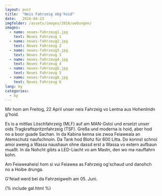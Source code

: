 ```yaml
---
layout: post
title:  "Neis Fahrzeig obg'hoid"
date:   2016-04-23
imgfolder: /assets/images/2016/uebungen/
images:
  - name: neues-fahrzeug1.jpg
    text: Neues Fahrzeug 1
  - name: neues-fahrzeug2.jpg
    text: Neues Fahrzeug 2
  - name: neues-fahrzeug3.jpg
    text: Neues Fahrzeug 3
  - name: neues-fahrzeug4.jpg
    text: Neues Fahrzeug 4
  - name: neues-fahrzeug5.jpg
    text: Neues Fahrzeug 5
  - name: neues-fahrzeug6.jpg
    text: Neues Fahrzeug 6
lang: by
categories:
  - by
---
```


Mir hom am Freitog, 22 April unser neis Fahrzeig vo Lentna aus Hohenlindn g'hoid.

Es is a mittlas Löschfahrzeig (MLF) auf am MAN-Gstoi und ersetzt unser oids Tragkraftspritznfahrzeig (TSF). Greßa und moderna is hoid, aber hod no a boor guade Sachan. In da Kabina kenna sie zwoa Feiaweala an Atemschutz naufschnoin. Da Tank hod Blohz für 600 Litta. Do konnst schnoi amoi aweng a Wassa naushaun ohne dassd erst a Wassa vo extern aufbaun muaßt. In da Nohcht gibts a LED-Liacht vo am Mastn, den wo ma nauffahrn kohn.

Am Feiaweaheisl hom si vui Feiawea as Fahrzeig og'schaud und danohch no a Hoibe drunga.

G'feiad werd bei da Fahrzeigweih am 05. Juni.

{% include gal.html %}

